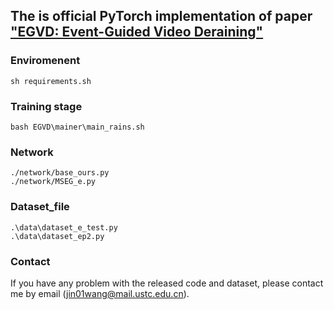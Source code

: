 ## The is official PyTorch implementation of paper ["EGVD: Event-Guided Video Deraining"](https://browse.arxiv.org/pdf/2309.17239v1.pdf)

### Enviromenent
```shell
sh requirements.sh
```

### Training stage
   ```shell
   bash EGVD\mainer\main_rains.sh
   ```

### Network
```shell
./network/base_ours.py
./network/MSEG_e.py
```

### Dataset_file
```shell
.\data\dataset_e_test.py
.\data\dataset_ep2.py
```

### Contact

If you have any problem with the released code and dataset, please contact me by email (jin01wang@mail.ustc.edu.cn).
